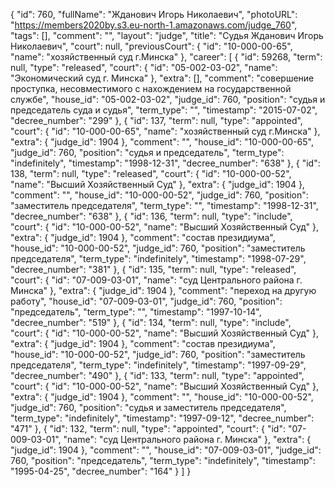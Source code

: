 {
    "id": 760,
    "fullName": "Жданович Игорь Николаевич",
    "photoURL": "https://members2020by.s3.eu-north-1.amazonaws.com/judge_760",
    "tags": [],
    "comment": "",
    "layout": "judge",
    "title": "Судья Жданович Игорь Николаевич",
    "court": null,
    "previousCourt": {
        "id": "10-000-00-65",
        "name": "хозяйственный суд г.Минска"
    },
    "career": [
        {
            "id": 59268,
            "term": null,
            "type": "released",
            "court": {
                "id": "05-002-03-02",
                "name": "Экономический суд г. Минска"
            },
            "extra": [],
            "comment": "совершение проступка, несовместимого с нахождением на государственной службе",
            "house_id": "05-002-03-02",
            "judge_id": 760,
            "position": "судья и председатель суда и судья",
            "term_type": "",
            "timestamp": "2015-07-02",
            "decree_number": "299"
        },
        {
            "id": 137,
            "term": null,
            "type": "appointed",
            "court": {
                "id": "10-000-00-65",
                "name": "хозяйственный суд г.Минска"
            },
            "extra": {
                "judge_id": 1904
            },
            "comment": "",
            "house_id": "10-000-00-65",
            "judge_id": 760,
            "position": "судья и председатель",
            "term_type": "indefinitely",
            "timestamp": "1998-12-31",
            "decree_number": "638"
        },
        {
            "id": 138,
            "term": null,
            "type": "released",
            "court": {
                "id": "10-000-00-52",
                "name": "Высший Хозяйственный Суд"
            },
            "extra": {
                "judge_id": 1904
            },
            "comment": "",
            "house_id": "10-000-00-52",
            "judge_id": 760,
            "position": "заместитель председателя",
            "term_type": "",
            "timestamp": "1998-12-31",
            "decree_number": "638"
        },
        {
            "id": 136,
            "term": null,
            "type": "include",
            "court": {
                "id": "10-000-00-52",
                "name": "Высший Хозяйственный Суд"
            },
            "extra": {
                "judge_id": 1904
            },
            "comment": "состав президиума",
            "house_id": "10-000-00-52",
            "judge_id": 760,
            "position": "заместитель председателя",
            "term_type": "indefinitely",
            "timestamp": "1998-07-29",
            "decree_number": "381"
        },
        {
            "id": 135,
            "term": null,
            "type": "released",
            "court": {
                "id": "07-009-03-01",
                "name": "суд Центрального района г. Минска"
            },
            "extra": {
                "judge_id": 1904
            },
            "comment": "переход на другую работу",
            "house_id": "07-009-03-01",
            "judge_id": 760,
            "position": "председатель",
            "term_type": "",
            "timestamp": "1997-10-14",
            "decree_number": "519"
        },
        {
            "id": 134,
            "term": null,
            "type": "include",
            "court": {
                "id": "10-000-00-52",
                "name": "Высший Хозяйственный Суд"
            },
            "extra": {
                "judge_id": 1904
            },
            "comment": "состав президиума",
            "house_id": "10-000-00-52",
            "judge_id": 760,
            "position": "заместитель председателя",
            "term_type": "indefinitely",
            "timestamp": "1997-09-29",
            "decree_number": "490"
        },
        {
            "id": 133,
            "term": null,
            "type": "appointed",
            "court": {
                "id": "10-000-00-52",
                "name": "Высший Хозяйственный Суд"
            },
            "extra": {
                "judge_id": 1904
            },
            "comment": "",
            "house_id": "10-000-00-52",
            "judge_id": 760,
            "position": "судья и заместитель председателя",
            "term_type": "indefinitely",
            "timestamp": "1997-09-12",
            "decree_number": "471"
        },
        {
            "id": 132,
            "term": null,
            "type": "appointed",
            "court": {
                "id": "07-009-03-01",
                "name": "суд Центрального района г. Минска"
            },
            "extra": {
                "judge_id": 1904
            },
            "comment": "",
            "house_id": "07-009-03-01",
            "judge_id": 760,
            "position": "председатель",
            "term_type": "indefinitely",
            "timestamp": "1995-04-25",
            "decree_number": "164"
        }
    ]
}